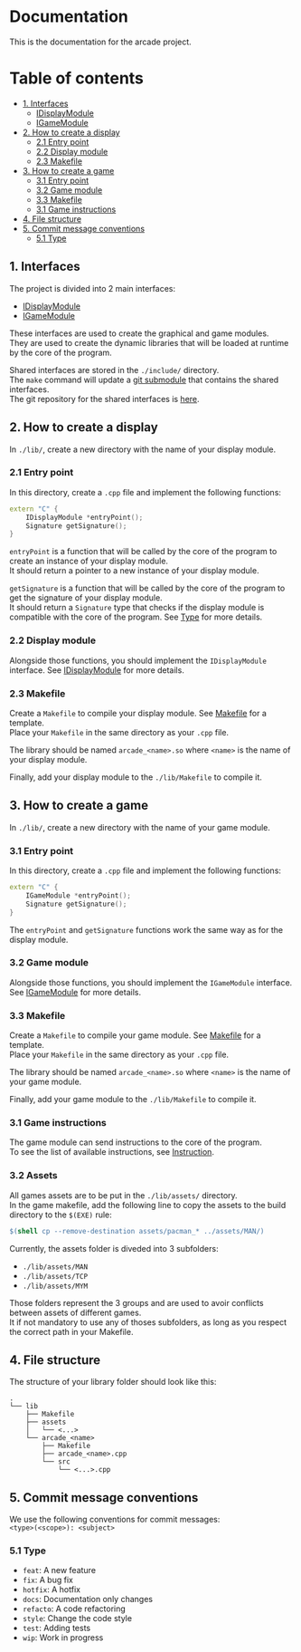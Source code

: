 # Documentation

This is the documentation for the arcade project.

# Table of contents
<!-- TOC -->
- [1. Interfaces](#1-interfaces)
    - [IDisplayModule](IDisplayModule.md)
    - [IGameModule](IGameModule.md)
- [2. How to create a display](#2-how-to-create-a-display)
    - [2.1 Entry point](#21-entry-point)
    - [2.2 Display module](#22-display-module)
    - [2.3 Makefile](#23-makefile)
- [3. How to create a game](#3-how-to-create-a-game)
    - [3.1 Entry point](#31-entry-point)
    - [3.2 Game module](#32-game-module)
    - [3.3 Makefile](#33-makefile)
    - [3.1 Game instructions](#31-game-instructions)
- [4. File structure](#4-file-structure)
- [5. Commit message conventions](#5-commit-message-conventions)
    - [5.1 Type](#51-type)

## 1. Interfaces

The project is divided into 2 main interfaces:

- [IDisplayModule](IDisplayModule.md)
- [IGameModule](IGameModule.md)

These interfaces are used to create the graphical and game modules.<br>
They are used to create the dynamic libraries that will be loaded at runtime by the core of the program.

Shared interfaces are stored in the `./include/` directory.<br>
The `make` command will update a [git submodule](https://git-scm.com/book/en/v2/Git-Tools-Submodules) that contains the shared interfaces.<br>
The git repository for the shared interfaces is [here](https://github.com/ASM-Studios/ArcadeInterfaces).<br>

## 2. How to create a display

In `./lib/`, create a new directory with the name of your display module.<br>

### 2.1 Entry point

In this directory, create a `.cpp` file and implement the following functions:

```c++
extern "C" {
    IDisplayModule *entryPoint();
    Signature getSignature();
}
```

`entryPoint` is a function that will be called by the core of the program to create an instance of your display module.<br>
It should return a pointer to a new instance of your display module.

`getSignature` is a function that will be called by the core of the program to get the signature of your display module.<br>
It should return a `Signature` type that checks if the display module is compatible with the core of the program. See [Type](Type.md) for more details.

### 2.2 Display module

Alongside those functions, you should implement the `IDisplayModule` interface. See [IDisplayModule](IDisplayModule.md) for more details.<br>

### 2.3 Makefile

Create a `Makefile` to compile your display module. See [Makefile](LibMakefile.md) for a template.<br>
Place your `Makefile` in the same directory as your `.cpp` file.

The library should be named `arcade_<name>.so` where `<name>` is the name of your display module.<br>

Finally, add your display module to the `./lib/Makefile` to compile it.

## 3. How to create a game

In `./lib/`, create a new directory with the name of your game module.<br>

### 3.1 Entry point

In this directory, create a `.cpp` file and implement the following functions:

```c++
extern "C" {
    IGameModule *entryPoint();
    Signature getSignature();
}
```

The `entryPoint` and `getSignature` functions work the same way as for the display module.<br>

### 3.2 Game module

Alongside those functions, you should implement the `IGameModule` interface. See [IGameModule](IGameModule.md) for more details.<br>

### 3.3 Makefile

Create a `Makefile` to compile your game module. See [Makefile](LibMakefile.md) for a template.<br>
Place your `Makefile` in the same directory as your `.cpp` file.

The library should be named `arcade_<name>.so` where `<name>` is the name of your game module.<br>

Finally, add your game module to the `./lib/Makefile` to compile it.

### 3.1 Game instructions

The game module can send instructions to the core of the program.<br>
To see the list of available instructions, see [Instruction](Instruction.md).

### 3.2 Assets

All games assets are to be put in the `./lib/assets/` directory.<br>
In the game makefile, add the following line to copy the assets to the build directory to the `$(EXE)` rule:
```makefile
$(shell cp --remove-destination assets/pacman_* ../assets/MAN/)
```

Currently, the assets folder is diveded into 3 subfolders:
- `./lib/assets/MAN`
- `./lib/assets/TCP`
- `./lib/assets/MYM`

Those folders represent the 3 groups and are used to avoir conflicts between assets of different games.<br>
It if not mandatory to use any of thoses subfolders, as long as you respect the correct path in your Makefile.

## 4. File structure

The structure of your library folder should look like this:
```
.
└── lib
    ├── Makefile
    ├── assets
    │   └── <...>
    └── arcade_<name>
        ├── Makefile
        ├── arcade_<name>.cpp
        └── src
            └── <...>.cpp
```

## 5. Commit message conventions

We use the following conventions for commit messages:<br>
`<type>(<scope>): <subject>`

### 5.1 Type
- `feat`: A new feature
- `fix`: A bug fix
- `hotfix`: A hotfix
- `docs`: Documentation only changes
- `refacto`: A code refactoring
- `style`: Change the code style
- `test`: Adding tests
- `wip`: Work in progress
